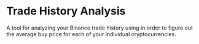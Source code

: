 # Trade History Analysis

A tool for analyzing your Binance trade history using in order to figure out the average buy price for each of your individual cryptocurrencies.
